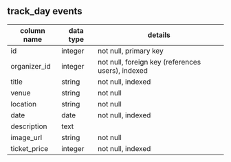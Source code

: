 ## track_day events
| column name       | data type  | details  
|-------------------|------------|------------------------
| id                | integer    | not null, primary key
| organizer_id      | integer    | not null, foreign key (references users), indexed
| title             | string     | not null, indexed
| venue             | string     | not null
| location          | string     | not null
| date              | date       | not null, indexed
| description       | text       |
| image_url         | string     | not null
| ticket_price      | integer    | not null, indexed